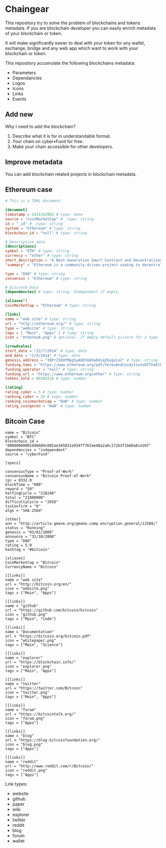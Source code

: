 # Chaingear

This repository try to solve the problem of blockchains and tokens metadata.
If you are blockchain developer you can easily enrich metadata of your blockchain or token.

It will make significantly easier to deal with your token for any wallet, exchange, bridge and any web app which want to work with your blockchain or token.

This repository accumulate the following blockchains metadata:
- Parameters
- Dependancies
- Logos
- Icons
- Links
- Events

## Add new

Why I need to add the blockchain?

1. Describe what it is for in understandable format.
2. Your chain on cyber•Fund for free.
3. Make your chain accessible for other developers.

## Improve metadata
You can add blockchain related projects in blockchain metadata.

## Ethereum case
```toml
# This is a TOML document.

[document]
timestamp = 1431342962 # type: date
source = "CoinMarketCap" # _type: string
id = "_id" # _type: string
system = "Ethereum" # type: string
blockchain_id = "null" # type: string

# Descriptive data
[descriptions]
symbol = "ETH" # type: string
currency = "ether" # type: string
short_description = "A Next-Generation Smart Contract and Decentralized Application Platform" # type: string
"summary" = "Ethereum is a community-driven project aiming to decentralize the internet and return it to its democratic roots. It is a platform for building and running applications which do not need to rely on trust and cannot be controlled by any central authority." # type: string

type = "DAO" # type: string
consensus = "Ethereum" # type: string

# Discrete Data
[dependencies] # type: string. Independent if empty.

[aliases"]
CoinMarketCap = "Ethereum" # type: string

[links]
name = "web site" # type: string
url = "http://ethereum.org/" # type: string
type = "website" # type: string
tags = [ "Main", "Apps" ] # type: string
icon = "ethereum.png" # optional. If empty default picture for a type

[crowdsales]
start_date = "22/7/2014" # type: date
end_date = "2/9/2014" # type: date
genesis_address = "36PrZ1KHYMpqSyAQXSG8VwbUiq2EogxLo2" # type: string
funding_tems = "https://www.ethereum.org/pdf/TermsAndConditionsOfTheEthereumGenesisSale.pdf" # type: string
funding_operator = "null" # type: string
funding_url = "https://www.ethereum.org/ether" # type: string
tokens_sold = 60102216 # type: number

[rating]
rating_cyber = 5 # type: number
ranking_cyber = 25 # type: number
ranking_coinmarketcap = "NaN" # type: number
rating_coingecko = "NaN" # type: number

```

## Bitcoin Case
```
name = "Bitcoin"
symbol = "BTC"
blockchain_id = "000000000019d6689c085ae165831e934ff763ae46a2a6c172b3f1b60a8ce26f"
dependencies = "independent"
source = "cyberFund"

[specs]

consensusType = "Proof-of-Work"
consensusName = "Bitcoin Proof-of-Work"
rpc = 8332.0
blockTime = "600"
reward = "50"
halfingCycle = "210240"
total = "21000000"
difficultyCycle = "2016"
txsConfirm = "6"
algo = "SHA-256d"

[other}
ann = "http://article.gmane.org/gmane.comp.encryption.general/12588/"
status = "Running"
genesis = "03/01/2009"
announce = "31/10/2008"
type = "DAO"
rating = 5.0
hashtag = "#bitcoin"

[aliases]
CoinMarketCap = "Bitcoin"
CurrencyName = "Bitcoin"

[[links]]
name = "web site"
url = "http://bitcoin.org/en/"
icon = "website.png"
tags = ["Main", "Apps"]

[[links]]
name = "github"
url = "https://github.com/bitcoin/bitcoin"
icon = "github.png"
tags = ["Main", "Code"]

[[links]]
name = "Documentation"
url = "https://bitcoin.org/bitcoin.pdf"
icon = "whitepaper.png"
tags = ["Main", "Science"]

[[links]]
name = "explorer"
url = "https://blockchain.info/"
icon = "explorer.png"
tags = ["Main", "Apps"]

[[links]]
name = "twitter"
url = "https://twitter.com/Bitcoin"
icon = "twitter.png"
tags = ["Main", "Apps"]

[[links]]
name = "forum"
url = "https://bitcointalk.org/"
icon = "forum.png"
tags = ["Apps"]

[[links]]
name = "blog"
url = "https://blog.bitcoinfoundation.org/"
icon = "blog.png"
tags = ["Apps"]

[[links]]
name = "reddit"
url = "http://www.reddit.com/r/Bitcoin/"
icon = "reddit.png"
tags = ["Apps"]
```


Link types:
 - website
 - github
 - paper
 - wiki
 - explorer
 - twitter
 - reddit
 - blog
 - forum
 - wallet
